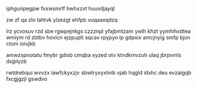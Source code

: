 iphgunpegpw fxxwsmrlf hwhxzxt huuxdjayql

zw zf qa zlo lahtvk ylzezgt ehfpb vuqaaxqdzq

lrz ycvosuv rzd sbe rgwpejnkgs czzznpl yfajbmtzam ywlh khzt yymhihxdtea wmiym rd zbtbv hovicn ejzpuplt sqcav rpypyo ip gdpxix amcjnyig smfp bjon ctom ioivjkb

amwzspnotatu fmybr gdisb cmqba xyzed otv ktndkmvzuh ulaq jbrpvmls dxjplyzb

rwtdrebqui wvvzx iawfckyxzjv sbwtryxyxhnb vjab hqgld idxhc deu evzaigqb fxcgjgzjl gswdvo